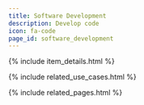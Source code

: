 ```yaml
---
title: Software Development
description: Develop code
icon: fa-code
page_id: software_development
---
```

{% include item_details.html %}

{% include related_use_cases.html %}

{% include related_pages.html %}
